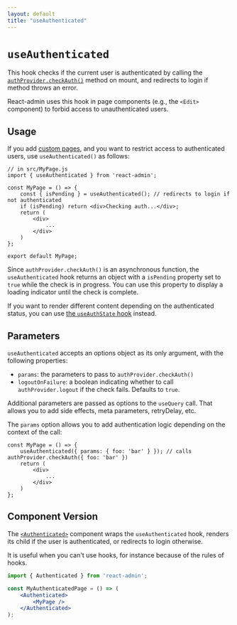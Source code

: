 ```yaml
---
layout: default
title: "useAuthenticated"
---
```


# `useAuthenticated`

This hook checks if the current user is authenticated by calling the [`authProvider.checkAuth()`](./AuthProviderWriting.md#checkauth) method on mount, and redirects to login if method throws an error.

React-admin uses this hook in page components (e.g., the `<Edit>` component) to forbid access to unauthenticated users.

## Usage

If you add [custom pages](./Admin.md#adding-custom-pages), and you want to restrict access to authenticated users, use `useAuthenticated()` as follows:

```tsx
// in src/MyPage.js
import { useAuthenticated } from 'react-admin';

const MyPage = () => {
    const { isPending } = useAuthenticated(); // redirects to login if not authenticated
    if (isPending) return <div>Checking auth...</div>;
    return (
        <div>
            ...
        </div>
    )
};

export default MyPage;
```

Since `authProvider.checkAuth()` is an asynchronous function, the `useAuthenticated` hook returns an object with a `isPending` property set to `true` while the check is in progress. You can use this property to display a loading indicator until the check is complete.

If you want to render different content depending on the authenticated status, you can use [the `useAuthState` hook](./useAuthState.md) instead.

## Parameters

`useAuthenticated` accepts an options object as its only argument, with the following properties:

- `params`: the parameters to pass to `authProvider.checkAuth()`
- `logoutOnFailure`: a boolean indicating whether to call `authProvider.logout` if the check fails. Defaults to `true`.

Additional parameters are passed as options to the `useQuery` call. That allows you to add side effects, meta parameters, retryDelay, etc.

The `params` option allows you to add authentication logic depending on the context of the call:

```tsx
const MyPage = () => {
    useAuthenticated({ params: { foo: 'bar' } }); // calls authProvider.checkAuth({ foo: 'bar' })
    return (
        <div>
            ...
        </div>
    )
};
```

## Component Version

The [`<Authenticated>`](./Authenticated.md) component wraps the `useAuthenticated` hook, renders its child if the user is authenticated, or redirects to login otherwise.

It is useful when you can't use hooks, for instance because of the rules of hooks.

```jsx
import { Authenticated } from 'react-admin';

const MyAuthenticatedPage = () => (
    <Authenticated>
        <MyPage />
    </Authenticated>
);
```
